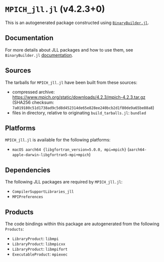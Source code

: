 # `MPICH_jll.jl` (v4.2.3+0)

This is an autogenerated package constructed using [`BinaryBuilder.jl`](https://github.com/JuliaPackaging/BinaryBuilder.jl).

## Documentation

For more details about JLL packages and how to use them, see `BinaryBuilder.jl` [documentation](https://docs.binarybuilder.org/stable/jll/).

## Sources

The tarballs for `MPICH_jll.jl` have been built from these sources:

* compressed archive: https://www.mpich.org/static/downloads/4.2.3/mpich-4.2.3.tar.gz (SHA256 checksum: `7a019180c51d1738ad9c5d8d452314de65e828ee240bcb2d1f80de9a65be88a8`)
* files in directory, relative to originating `build_tarballs.jl`: `bundled`

## Platforms

`MPICH_jll.jl` is available for the following platforms:

* `macOS aarch64 {libgfortran_version=5.0.0, mpi=mpich}` (`aarch64-apple-darwin-libgfortran5-mpi+mpich`)

## Dependencies

The following JLL packages are required by `MPICH_jll.jl`:

* `CompilerSupportLibraries_jll`
* `MPIPreferences`

## Products

The code bindings within this package are autogenerated from the following `Products`:

* `LibraryProduct`: `libmpi`
* `LibraryProduct`: `libmpicxx`
* `LibraryProduct`: `libmpifort`
* `ExecutableProduct`: `mpiexec`

